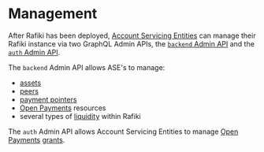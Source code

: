 # Management

After Rafiki has been deployed, [Account Servicing Entities](../reference/glossary.md#account-servicing-entity) can manage their Rafiki instance via two GraphQL Admin APIs, the [`backend` Admin API](../apis/backend/queries.md) and the [`auth` Admin API](../apis/auth/queries.md).

The `backend` Admin API allows ASE's to manage:

- [assets](../reference/glossary.md#asset)
- [peers](../reference/glossary.md#peer)
- [payment pointers](../reference/glossary.md#payment-pointer)
- [Open Payments](../reference/glossary.md#open-payments) resources
- several types of [liquidity](../concepts/accounting/liquidity.md) within Rafiki

The `auth` Admin API allows Account Servicing Entities to manage [Open Payments](../reference/glossary.md#open-payments) [grants](../reference/glossary.md#grant-negotiation-authorization-protocol).
